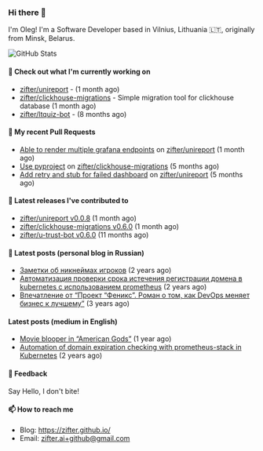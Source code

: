 ### Hi there 👋

I'm Oleg! I'm a Software Developer based in Vilnius, Lithuania 🇱🇹, originally from Minsk, Belarus.

![GitHub Stats](https://github-readme-stats.vercel.app/api?username=zifter&count_private=true&theme=tokyonight&show_icons=true)

#### 👷 Check out what I'm currently working on

- [zifter/unireport](https://github.com/zifter/unireport) -  (1 month ago)
- [zifter/clickhouse-migrations](https://github.com/zifter/clickhouse-migrations) - Simple migration tool for clickhouse database (1 month ago)
- [zifter/ltquiz-bot](https://github.com/zifter/ltquiz-bot) -  (8 months ago)

#### 🔨 My recent Pull Requests

- [Able to render multiple grafana endpoints](https://github.com/zifter/unireport/pull/2) on [zifter/unireport](https://github.com/zifter/unireport) (1 month ago)
- [Use pyproject](https://github.com/zifter/clickhouse-migrations/pull/22) on [zifter/clickhouse-migrations](https://github.com/zifter/clickhouse-migrations) (5 months ago)
- [Add retry and stub for failed dashboard](https://github.com/zifter/unireport/pull/1) on [zifter/unireport](https://github.com/zifter/unireport) (5 months ago)

#### 🚀 Latest releases I've contributed to
- [zifter/unireport v0.0.8](https://github.com/zifter/unireport/releases/tag/v0.0.8) (1 month ago)
- [zifter/clickhouse-migrations v0.6.0](https://github.com/zifter/clickhouse-migrations/releases/tag/v0.6.0) (1 month ago)
- [zifter/u-trust-bot v0.6.0](https://github.com/zifter/u-trust-bot/releases/tag/v0.6.0) (11 months ago)

#### 📄 Latest posts (personal blog in Russian)
- [Заметки об никнеймах игроков](https://zifter.github.io/offtopic/gamedev/2021/12/10/nicknames-in-games.html) (2 years ago)
- [Автоматизация проверки срока истечения регистрации домена в kubernetes с использованием prometheus](https://zifter.github.io/devops/2021/09/12/domain-expiration-prometheus-exporter.html) (2 years ago)
- [Впечатление от “Проект “Феникс”. Роман о том, как DevOps меняет бизнес к лучшему”](https://zifter.github.io/offtopic/2021/01/09/fenix-book-review.html) (3 years ago)

#### Latest posts (medium in English)
- [Movie blooper in “American Gods”](https://medium.com/@zifter/movie-blooper-in-american-gods-aee3b286b899?source=rss-766601af1f16------2) (1 year ago)
- [Automation of domain expiration checking with prometheus-stack in Kubernetes](https://medium.com/@zifter/automation-of-domain-expiration-checking-with-prometheus-stack-in-kubernetes-ea4e4571f5b4?source=rss-766601af1f16------2) (2 years ago)

#### 💬 Feedback

Say Hello, I don't bite!

#### 📫 How to reach me

- Blog: https://zifter.github.io/
- Email: zifter.ai+github@gmail.com
